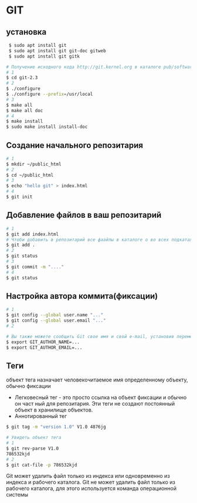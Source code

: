 # GIT

## установка

```bash
 $ sudo apt install git
 $ sudo apt install git git-doc gitweb
 $ sudo apt install git gitk
```

```bash
# Получение исходного кода http://git.kernel.org в каталоге pub/software/scm
# 1
$ cd git-2.3
# 2
$ ./configure
$ ./configure --prefix=/usr/local
# 3
$ make all
$ make all doc
# 4
$ make install
$ sudo make install install-doc
```

## Создание начального репозитария

```bash
# 1
$ mkdir ~/public_html
# 2
$ cd ~/public_html
# 3
$ echo "hello git" > index.html
# 4
$ git init
```

## Добавление файлов в ваш репозитарий

```bash
# 1
$ git add index.html
# Чтоби добавить в репозитарий все фаайлы в каталоге о во всех подкаталогах
$ git add .
# 2
$ git status
# 3
$ git commit -m "...."
# 4
$ git status
```

## Настройка автора коммита(фиксации)

```bash
# 1
$ git config --global user.name "..."
$ git config --global user.email "..."
# 2
```

```bash
# Вы также можете сообщить Git свое имя и свой e-mail, установив перемен­ные окружения
$ export GIТ_AUTHOR_NAME=...
$ export GIТ_AUTHOR_EMAIL=...
```

## Теги

объект тега назначает человекочитаемое имя определенному объек­ту, обычно фиксации

- Легковесный тег - это просто ссылка на объект фиксации и обычно он част­
  ный для репозитария. Эти теги не создают постоянный объект в хранилище
  объектов.
- Аннотированный тег

```bash
$ git tag -m "version 1.0" V1.0 4876jg
```

```bash
# Увидеть объект тега
# 1
$ git rev-parse V1.0
786532kjd
# 2
$ git cat-file -p 786532kjd
```

Git может удалить файл только из индекса или одновременно из индекса и
рабочего каталога. Git не может удалить файл только из рабочего каталога,
для этого используется команда операционной системы
